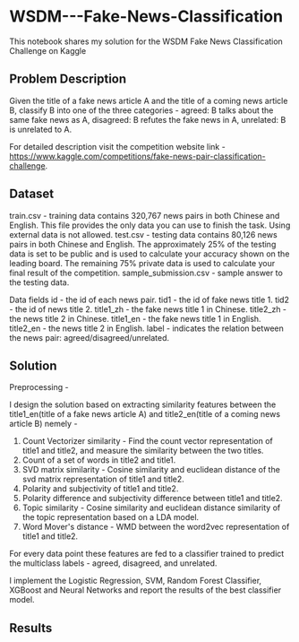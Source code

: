 # WSDM---Fake-News-Classification
This notebook shares my solution for the WSDM Fake News Classification Challenge on Kaggle

## Problem Description

Given the title of a fake news article A and the title of a coming news article B, classify B into one of the three categories - 
agreed: B talks about the same fake news as A, disagreed: B refutes the fake news in A, unrelated: B is unrelated to A.

For detailed description visit the competition website link - https://www.kaggle.com/competitions/fake-news-pair-classification-challenge.

## Dataset

train.csv - training data contains 320,767 news pairs in both Chinese and English. This file provides the only data you can use to finish the task. Using external data is not allowed.
test.csv - testing data contains 80,126 news pairs in both Chinese and English. The approximately 25% of the testing data is set to be public and is used to calculate your accuracy shown on the leading board. The remaining 75% private data is used to calculate your final result of the competition.
sample_submission.csv - sample answer to the testing data.

Data fields
id - the id of each news pair.
tid1 - the id of fake news title 1.
tid2 - the id of news title 2.
title1_zh - the fake news title 1 in Chinese.
title2_zh - the news title 2 in Chinese.
title1_en - the fake news title 1 in English.
title2_en - the news title 2 in English.
label - indicates the relation between the news pair: agreed/disagreed/unrelated.

## Solution

Preprocessing - 

I design the solution based on extracting similarity features between the title1_en(title of a fake news article A) and title2_en(title of a coming news article B) nemely - 
1. Count Vectorizer similarity - Find the count vector representation of title1 and title2, and measure the similarity between the two titles.
2. Count of a set of words in title2 and title1.
3. SVD matrix similarity - Cosine similarity and euclidean distance of the svd matrix representation of title1 and title2.
4. Polarity and subjectivity of title1 and title2.
5. Polarity difference and subjectivity difference between title1 and title2.
6. Topic similarity - Cosine similarity and euclidean distance similarity of the topic representation based on a LDA model.
7. Word Mover's distance - WMD between the word2vec representation of title1 and title2.

For every data point these features are fed to a classifier trained to predict the multiclass labels - agreed, disagreed, and unrelated.

I implement the Logistic Regression, SVM, Random Forest Classifier, XGBoost and Neural Networks and report the results of the best classifier model. 

## Results
